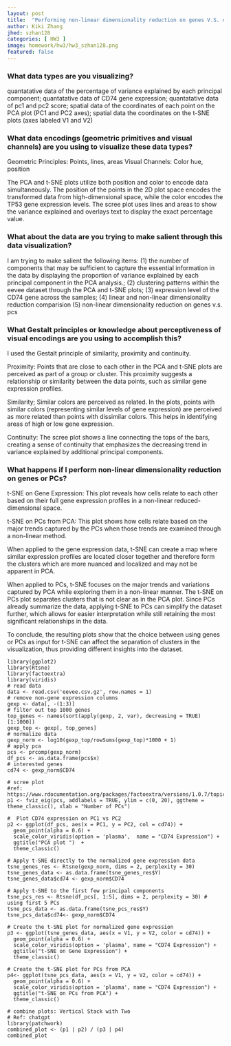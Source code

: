 ```yaml
---
layout: post
title:  "Performing non-linear dimensionality reduction on genes V.S. on PCs"
author: Kiki Zhang
jhed: szhan128
categories: [ HW3 ]
image: homework/hw3/hw3_szhan128.png
featured: false
---
```



### What data types are you visualizing?
quantatative data of the percentage of variance explained by each principal component;
quantatative data of CD74 gene expression;
quantatative data of pc1 and pc2 score;
spatial data of the coordinates of each point on the PCA plot (PC1 and PC2 axes);
spatial data the coordinates on the t-SNE plots (axes labeled V1 and V2)


### What data encodings (geometric primitives and visual channels) are you using to visualize these data types?
Geometric Principles: Points, lines, areas
Visual Channels: Color hue, position

The PCA and t-SNE plots utilize both position and color to encode data simultaneously. The position of the points in the 2D plot space encodes the transformed data from high-dimensional space, while the color encodes the TP53 gene expression levels. The scree plot uses lines and areas to show the variance explained and overlays text to display the exact percentage value.

### What about the data are you trying to make salient through this data visualization? 
I am trying to make salient the following items:
(1) the number of components that may be sufficient to capture the essential information in the data by displaying the proportion of variance explained by each principal component in the PCA analysis.;
(2) clustering patterns within the eevee dataset through the PCA and t-SNE plots;
(3) expression level of the CD74 gene across the samples;
(4) linear and non-linear dimensionality reduction comparision
(5) non-linear dimensionality reduction on genes v.s. pcs

### What Gestalt principles or knowledge about perceptiveness of visual encodings are you using to accomplish this?
I used the Gestalt principle of similarity, proximity and continuity.

Proximity: Points that are close to each other in the PCA and t-SNE plots are perceived as part of a group or cluster. This proximity suggests a relationship or similarity between the data points, such as similar gene expression profiles.

Similarity; Similar colors are perceived as related. In the plots, points with similar colors (representing similar levels of gene expression) are perceived as more related than points with dissimilar colors. This helps in identifying areas of high or low gene expression.

Continuity: The scree plot shows a line connecting the tops of the bars, creating a sense of continuity that emphasizes the decreasing trend in variance explained by additional principal components.

### What happens if I perform non-linear dimensionality reduction on genes or PCs?
t-SNE on Gene Expression: This plot reveals how cells relate to each other based on their full gene expression profiles in a non-linear reduced-dimensional space.

t-SNE on PCs from PCA: This plot shows how cells relate based on the major trends captured by the PCs when those trends are examined through a non-linear method. 

When applied to the gene expression data, t-SNE can create a map where similar expression profiles are located closer together and therefore form the clusters which are more nuanced and localized and may not be apparent in PCA. 

When applied to PCs, t-SNE focuses on the major trends and variations captured by PCA while exploring them in a non-linear manner. The t-SNE on PCs plot separates clusters that is not clear as in the PCA plot. Since PCs already summarize the data, applying t-SNE to PCs can simplify the dataset further, which allows for easier interpretation while still retaining the most significant relationships in the data.

To conclude, the resulting plots show that the choice between using genes or PCs as input for t-SNE can affect the separation of clusters in the visualization, thus providing different insights into the dataset.


```{r}
library(ggplot2)
library(Rtsne)
library(factoextra)
library(viridis)
# read data
data <- read.csv('eevee.csv.gz', row.names = 1)
# remove non-gene expression columns
gexp <- data[, -(1:3)]  
# filter out top 1000 genes
top_genes <- names(sort(apply(gexp, 2, var), decreasing = TRUE)[1:1000])
gexp_top <- gexp[, top_genes]
# normalize data
gexp_norm <- log10(gexp_top/rowSums(gexp_top)*1000 + 1)
# apply pca
pcs <- prcomp(gexp_norm)
df_pcs <- as.data.frame(pcs$x)
# interested genes
cd74 <- gexp_norm$CD74

# scree plot 
#ref: https://www.rdocumentation.org/packages/factoextra/versions/1.0.7/topics/eigenvalue
p1 <- fviz_eig(pcs, addlabels = TRUE, ylim = c(0, 20), ggtheme = theme_classic(), xlab = "Number of PCs")

#  Plot CD74 expression on PC1 vs PC2 
p2 <- ggplot(df_pcs, aes(x = PC1, y = PC2, col = cd74)) +
  geom_point(alpha = 0.6) +
  scale_color_viridis(option = 'plasma',  name = "CD74 Expression") +
  ggtitle("PCA plot ")  +
  theme_classic()

# Apply t-SNE directly to the normalized gene expression data
tsne_genes_res <- Rtsne(gexp_norm, dims = 2, perplexity = 30)
tsne_genes_data <- as.data.frame(tsne_genes_res$Y)
tsne_genes_data$cd74 <- gexp_norm$CD74 

# Apply t-SNE to the first few principal components
tsne_pcs_res <- Rtsne(df_pcs[, 1:5], dims = 2, perplexity = 30) # using first 5 PCs
tsne_pcs_data <- as.data.frame(tsne_pcs_res$Y)
tsne_pcs_data$cd74<- gexp_norm$CD74  

# Create the t-SNE plot for normalized gene expression
p3 <- ggplot(tsne_genes_data, aes(x = V1, y = V2, color = cd74)) +
  geom_point(alpha = 0.6) +
  scale_color_viridis(option = 'plasma', name = "CD74 Expression") +
  ggtitle("t-SNE on Gene Expression") +
  theme_classic()

# Create the t-SNE plot for PCs from PCA
p4<- ggplot(tsne_pcs_data, aes(x = V1, y = V2, color = cd74)) +
  geom_point(alpha = 0.6) +
  scale_color_viridis(option = 'plasma', name = "CD74 Expression") + 
  ggtitle("t-SNE on PCs from PCA") +
  theme_classic()

# combine plots: Vertical Stack with Two 
# Ref: chatgpt
library(patchwork)
combined_plot <- (p1 | p2) / (p3 | p4)
combined_plot
```